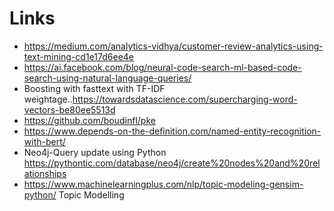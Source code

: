 # Links


- https://medium.com/analytics-vidhya/customer-review-analytics-using-text-mining-cd1e17d6ee4e
- https://ai.facebook.com/blog/neural-code-search-ml-based-code-search-using-natural-language-queries/
- Boosting with fasttext with TF-IDF weightage..https://towardsdatascience.com/supercharging-word-vectors-be80ee5513d
- https://github.com/boudinfl/pke
- https://www.depends-on-the-definition.com/named-entity-recognition-with-bert/
- Neo4j-Query update using Python https://pythontic.com/database/neo4j/create%20nodes%20and%20relationships
- https://www.machinelearningplus.com/nlp/topic-modeling-gensim-python/ Topic Modelling
